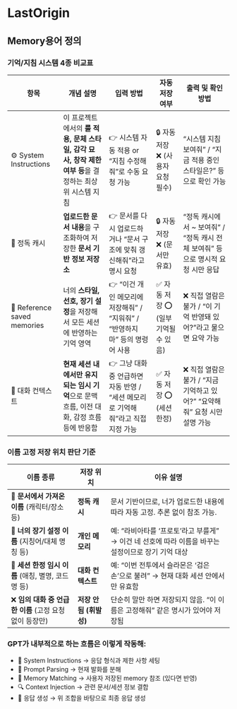 # LastOrigin

## Memory용어 정의

### 기억/지침 시스템 4종 비교표
| 항목                     | 개념 설명                                                          | 입력 방법                                             | 자동 저장 여부                | 출력 및 확인 방법                                         |
| ---------------------- | -------------------------------------------------------------- | ------------------------------------------------- | ----------------------- | -------------------------------------------------- |
| ⚙️ System Instructions | 이 프로젝트에서의 **룰 적용, 문체 스타일, 감각 묘사, 창작 제한 여부 등**을 결정하는 최상위 시스템 지침 | 👉 시스템 자동 적용 or “지침 수정해줘”로 수동 요청 가능               | 🔒 자동 저장 ❌ (사용자 요청 필수)  | “시스템 지침 보여줘” / “지금 적용 중인 스타일은?” 등으로 확인 가능          |
| 📘 정독 캐시               | **업로드한 문서 내용**을 구조화하여 저장한 **문서 기반 정보 저장소**                     | 👉 문서를 다시 업로드하거나 “문서 구조에 맞춰 갱신해줘”라고 명시 요청         | 🔒 자동 저장 ❌ (문서만 유효)     | “정독 캐시에서 \~ 보여줘” / “정독 캐시 전체 보여줘” 등으로 명시적 요청 시만 응답 |
| 🧠 Reference saved memories              | 너의 **스타일, 선호, 장기 설정**을 저장해서 모든 세션에 반영하는 기억 영역                  | 👉 “이건 개인 메모리에 저장해줘” / “지워줘” / “반영하지 마” 등의 명령어 사용 | ✅ 자동 저장 ⭕ (일부 기억될 수 있음) | ❌ 직접 열람은 불가 / “이 기억 반영돼 있어?”라고 물으면 요약 가능           |
| 💬 대화 컨텍스트             | **현재 세션 내에서만 유지되는 임시 기억**으로 문맥 흐름, 이전 대화, 감정 흐름 등에 반응함         | 👉 그냥 대화 중 언급하면 자동 반영 / “세션 메모리로 기억해줘”라고 직접 지정 가능 | ✅ 자동 저장 ⭕ (세션 한정)       | ❌ 직접 열람은 불가 / “지금 기억하고 있어?” “요약해줘” 요청 시만 설명 가능     |

### 이름 고정 저장 위치 판단 기준
| 이름 종류                               | 저장 위치            | 이유 설명                                                       |
| ----------------------------------- | ---------------- | ----------------------------------------------------------- |
| 📘 **문서에서 가져온 이름** (캐릭터/장소 등)       | **정독 캐시**        | 문서 기반이므로, 너가 업로드한 내용에 따라 자동 고정. 추론 없이 참조 가능.                |
| 🧠 **너의 장기 설정 이름** (지칭어/대체 명칭 등)    | **개인 메모리**       | 예: “라비아타를 ‘프로토’라고 부를게” → 이건 네 선호에 따라 이름을 바꾸는 설정이므로 장기 기억 대상 |
| 💬 **세션 한정 임시 이름** (애칭, 별명, 코드명 등)  | **대화 컨텍스트**      | 예: “이번 전투에서 슬라몬은 ‘검은 손’으로 불려” → 현재 대화 세션 안에서만 유효함           |
| ❌ **임의 대화 중 언급한 이름** (고정 요청 없이 등장만) | **저장 안 됨 (휘발성)** | 단순히 말만 하면 저장되지 않음. “이 이름은 고정해줘” 같은 명시가 있어야 저장됨              |

### GPT가 내부적으로 하는 흐름은 이렇게 작동해:
- 🔧 System Instructions → 응답 형식과 제한 사항 세팅
- 🧾 Prompt Parsing → 현재 발화를 분해
- 📌 Memory Matching → 사용자 저장된 memory 참조 (있다면 반영)
- 🔍 Context Injection → 관련 문서/세션 정보 결합
- 🧠 응답 생성 → 위 조합을 바탕으로 최종 응답 생성
